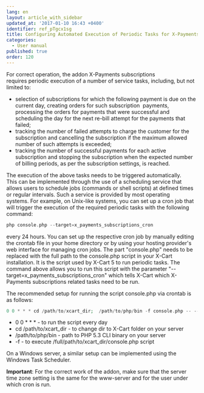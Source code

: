 ```yaml
---
lang: en
layout: article_with_sidebar
updated_at: '2017-01-10 16:43 +0400'
identifier: ref_pTgcx1sg
title: Configuring Automated Execution of Periodic Tasks for X-Payments Subscriptions
categories:
  - User manual
published: true
order: 120
---
```

For correct operation, the addon X-Payments subscriptions requires periodic execution of a number of service tasks, including, but not limited to:

*   selection of subscriptions for which the following payment is due on the current day, creating orders for such subscription  payments, processing the orders for payments that were successful and scheduling the day for the next re-bill attempt for the payments that failed;
*   tracking the number of failed attempts to charge the customer for the subscription and cancelling the subscription if the maximum allowed number of such attempts is exceeded;
*   tracking the number of successful payments for each active subscription and stopping the subscription when the expected number of billing periods, as per the subscription settings, is reached.

The execution of the above tasks needs to be triggered automatically. This can be implemented through the use of a scheduling service that allows users to schedule jobs (commands or shell scripts) at defined times or regular intervals. Such a service is provided by most operating systems. For example, on Unix-like systems, you can set up a cron job that will trigger the execution of the required periodic tasks with the following command: 

```php
php console.php --target=x_payments_subscriptions_cron
```

every 24 hours. You can set up the respective cron job by manually editing the crontab file in your home directory or by using your hosting provider's web interface for managing cron jobs. The part "console.php" needs to be replaced with the full path to the console.php script in your X-Cart installation. It is the script used by X-Cart 5 to run periodic tasks. The command above allows you to run this script with the parameter "--target=x_payments_subscriptions_cron" which tells X-Cart which X-Payments subscriptions related tasks need to be run.

The recommended setup for running the script console.php via crontab is as follows:

```php
0 0 * * * cd /path/to/xcart_dir;  /path/to/php/bin -f console.php -- --target=x_payments_subscriptions_cron
```

*   0 0 * * * - to run the script every day
*   cd /path/to/xcart_dir - to change dir to X-Cart folder on your server
*   /path/to/php/bin - path to PHP 5.3 CLI binary on your server
*   -f - to execute /full/path/to/xcart_dir/console.php script

On a Windows server, a similar setup can be implemented using the Windows Task Scheduler.

**Important**: For the correct work of the addon, make sure that the server time zone setting is the same for the www-server and for the user under which cron is run.
